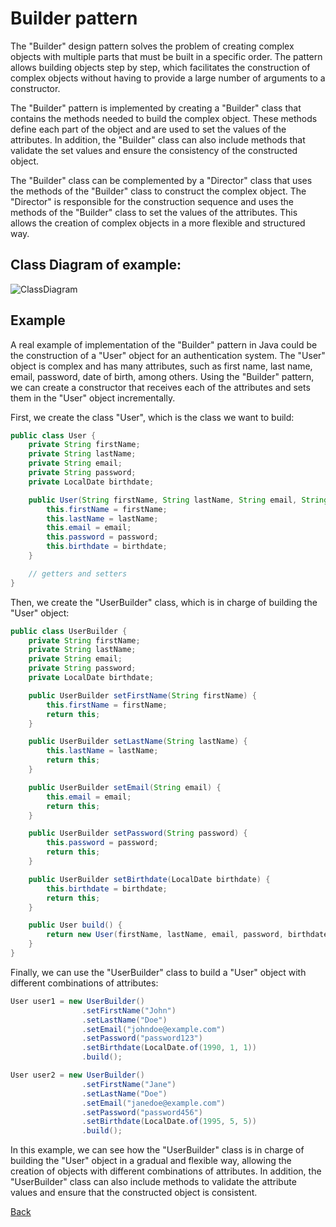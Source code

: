 # Builder pattern

The "Builder" design pattern solves the problem of creating complex objects with multiple parts that must be built in a specific order. The pattern allows building objects step by step, which facilitates the construction of complex objects without having to provide a large number of arguments to a constructor.

The "Builder" pattern is implemented by creating a "Builder" class that contains the methods needed to build the complex object. These methods define each part of the object and are used to set the values of the attributes. In addition, the "Builder" class can also include methods that validate the set values and ensure the consistency of the constructed object.

The "Builder" class can be complemented by a "Director" class that uses the methods of the "Builder" class to construct the complex object. The "Director" is responsible for the construction sequence and uses the methods of the "Builder" class to set the values of the attributes. This allows the creation of complex objects in a more flexible and structured way.

## Class Diagram of example:

![ClassDiagram](http://www.plantuml.com/plantuml/png/nLB1JiCm3BtdAtBiDFO3EqpJ19mcX8Ju06y98vApejY50-BVQTgqIbf3Z-kjxzdlsNxP4qFWngCw8n3fLx91VolTVfit5uYVmDkjVk7WhfSUHf1Gwy5X2Nq0qLSTJ8cUNE1t0zps7-ipu3smxPXrzAvcfdSQOOeCPkctD8g8PBBgNIwM7mUFQbNCjgQScqtI5d_MpemoH_XJPQGG_jTuY9i80ZsUzfHRdzFMGlT85PSHD0xfJd67QHoKq-91azYFoXxFeN5eRlQ6bXFCPbnEIwuNmv4hvI3a-kM3Iqsd-5Cb9aQHXx3PTV1MTrMaTsflhwRn-0i0)

## Example

A real example of implementation of the "Builder" pattern in Java could be the construction of a "User" object for an authentication system. The "User" object is complex and has many attributes, such as first name, last name, email, password, date of birth, among others. Using the "Builder" pattern, we can create a constructor that receives each of the attributes and sets them in the "User" object incrementally.

First, we create the class "User", which is the class we want to build:

```java
public class User {
    private String firstName;
    private String lastName;
    private String email;
    private String password;
    private LocalDate birthdate;

    public User(String firstName, String lastName, String email, String password, LocalDate birthdate) {
        this.firstName = firstName;
        this.lastName = lastName;
        this.email = email;
        this.password = password;
        this.birthdate = birthdate;
    }

    // getters and setters
}
```
Then, we create the "UserBuilder" class, which is in charge of building the "User" object:
```java
public class UserBuilder {
    private String firstName;
    private String lastName;
    private String email;
    private String password;
    private LocalDate birthdate;

    public UserBuilder setFirstName(String firstName) {
        this.firstName = firstName;
        return this;
    }

    public UserBuilder setLastName(String lastName) {
        this.lastName = lastName;
        return this;
    }

    public UserBuilder setEmail(String email) {
        this.email = email;
        return this;
    }

    public UserBuilder setPassword(String password) {
        this.password = password;
        return this;
    }

    public UserBuilder setBirthdate(LocalDate birthdate) {
        this.birthdate = birthdate;
        return this;
    }

    public User build() {
        return new User(firstName, lastName, email, password, birthdate);
    }
}
```

Finally, we can use the "UserBuilder" class to build a "User" object with different combinations of attributes:
```java
User user1 = new UserBuilder()
                .setFirstName("John")
                .setLastName("Doe")
                .setEmail("johndoe@example.com")
                .setPassword("password123")
                .setBirthdate(LocalDate.of(1990, 1, 1))
                .build();

User user2 = new UserBuilder()
                .setFirstName("Jane")
                .setLastName("Doe")
                .setEmail("janedoe@example.com")
                .setPassword("password456")
                .setBirthdate(LocalDate.of(1995, 5, 5))
                .build();
```
In this example, we can see how the "UserBuilder" class is in charge of building the "User" object in a gradual and flexible way, allowing the creation of objects with different combinations of attributes. In addition, the "UserBuilder" class can also include methods to validate the attribute values and ensure that the constructed object is consistent.

[Back](../creational/README.md)